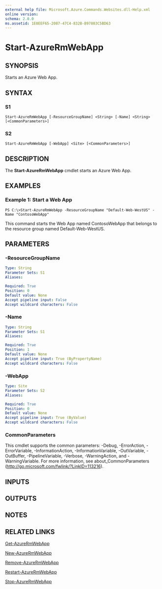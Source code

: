 ```yaml
---
external help file: Microsoft.Azure.Commands.Websites.dll-Help.xml
online version: 
schema: 2.0.0
ms.assetid: 1E0EEF65-2087-47C4-832B-B97803C5BD63
---
```


# Start-AzureRmWebApp

## SYNOPSIS
Starts an Azure Web App.

## SYNTAX

### S1
```
Start-AzureRmWebApp [-ResourceGroupName] <String> [-Name] <String> [<CommonParameters>]
```

### S2
```
Start-AzureRmWebApp [-WebApp] <Site> [<CommonParameters>]
```

## DESCRIPTION
The **Start-AzureRmWebApp** cmdlet starts an Azure Web App.

## EXAMPLES

### Example 1: Start a Web App
```
PS C:\>Start-AzureRmWebApp -ResourceGroupName "Default-Web-WestUS" -Name "ContosoWebApp"
```

This command starts the Web App named ContosoWebApp that belongs to the resource group named Default-Web-WestUS.

## PARAMETERS

### -ResourceGroupName

```yaml
Type: String
Parameter Sets: S1
Aliases: 

Required: True
Position: 0
Default value: None
Accept pipeline input: False
Accept wildcard characters: False
```

### -Name

```yaml
Type: String
Parameter Sets: S1
Aliases: 

Required: True
Position: 1
Default value: None
Accept pipeline input: True (ByPropertyName)
Accept wildcard characters: False
```

### -WebApp

```yaml
Type: Site
Parameter Sets: S2
Aliases: 

Required: True
Position: 0
Default value: None
Accept pipeline input: True (ByValue)
Accept wildcard characters: False
```

### CommonParameters
This cmdlet supports the common parameters: -Debug, -ErrorAction, -ErrorVariable, -InformationAction, -InformationVariable, -OutVariable, -OutBuffer, -PipelineVariable, -Verbose, -WarningAction, and -WarningVariable. For more information, see about_CommonParameters (http://go.microsoft.com/fwlink/?LinkID=113216).

## INPUTS

## OUTPUTS

## NOTES

## RELATED LINKS

[Get-AzureRmWebApp](./Get-AzureRmWebApp.md)

[New-AzureRmWebApp](./New-AzureRmWebApp.md)

[Remove-AzureRmWebApp](./Remove-AzureRmWebApp.md)

[Restart-AzureRmWebApp](./Restart-AzureRmWebApp.md)

[Stop-AzureRmWebApp](./Stop-AzureRmWebApp.md)


